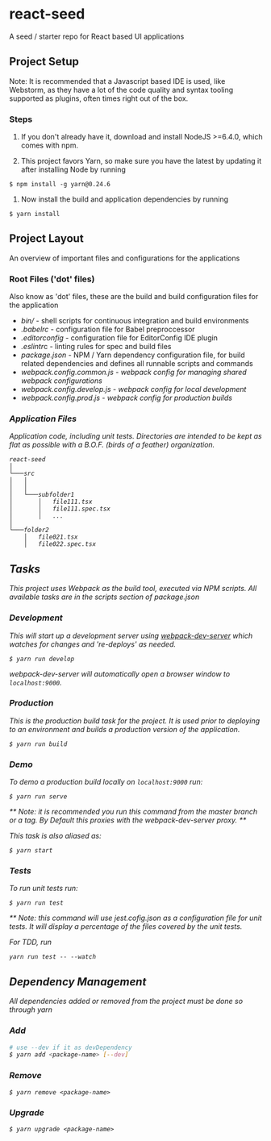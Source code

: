 # react-seed

A seed / starter repo for React based UI applications
## Project Setup
Note: It is recommended that a Javascript based IDE is used, like Webstorm, as they have a lot of the code quality and syntax tooling supported as plugins, often times right out of the box.

### Steps

1. If you don't already have it, download and install NodeJS >=6.4.0, which comes with npm.

1. This project favors Yarn, so make sure you have the latest by updating
it after installing Node by running

  ```
  $ npm install -g yarn@0.24.6
  ```

1. Now install the build and application dependencies by running

  ```
  $ yarn install
  ```

## Project Layout

An overview of important files and configurations for the applications

### Root Files ('dot' files)

Also know as 'dot' files, these are the build and build configuration files for the application

 * <i>bin/</i> - shell scripts for continuous integration and build environments
 * <i>.babelrc</i> - configuration file for Babel preproccessor
 * <i>.editorconfig</i> - configuration file for EditorConfig IDE plugin
 * <i>.eslintr</i>c - linting rules for spec and build files
 * <i>package.json</i> - NPM / Yarn dependency configuration file, for
 build related dependencies and defines all runnable scripts and commands
 * <i>webpack.config.common.js<i/> - webpack config for managing shared webpack configurations
 * <i>webpack.config.develop.js<i/> - webpack config for local development
 * <i>webpack.config.prod.js<i/> - webpack config for production builds

### Application Files

 Application code, including unit tests. Directories are intended to be
 kept as flat as possible with a B.O.F. (birds of a feather) organization.

```
react-seed
│
└───src
│   │
│   │
│   └───subfolder1
│       │   file111.tsx
│       │   file111.spec.tsx
│       │   ...
│
└───folder2
    │   file021.tsx
    │   file022.spec.tsx
```

## Tasks
This project uses Webpack as the build tool, executed via NPM scripts.
All available tasks are in the scripts section of package.json

### Development
This will start up a development server using
[webpack-dev-server](https://github.com/webpack/webpack-dev-server)
which watches for changes and 're-deploys' as needed.
```
$ yarn run develop
```

webpack-dev-server will automatically open a browser window to ```localhost:9000```.

### Production
This is the production build task for the project. It is used prior to
deploying to an environment and builds a production version of the application.

```
$ yarn run build
```

### Demo
To demo a production build locally on ```localhost:9000``` run:
```
$ yarn run serve
```
** Note: it is recommended you run this command from the master branch
or a tag. By Default this proxies with the webpack-dev-server proxy. **

This task is also aliased as:
```
$ yarn start
```

### Tests
To run unit tests run:
```
$ yarn run test
```
** Note: this command will use <i>jest.cofig.json</i> as a configuration
file for unit tests. It will display a percentage of the files covered
by the unit tests.

For TDD, run
```
yarn run test -- --watch
```

## Dependency Management
All dependencies added or removed from the project must be done so through yarn

### Add
```bash
# use --dev if it as devDependency
$ yarn add <package-name> [--dev]
```

### Remove
```
$ yarn remove <package-name>
```

### Upgrade
```
$ yarn upgrade <package-name>
```

